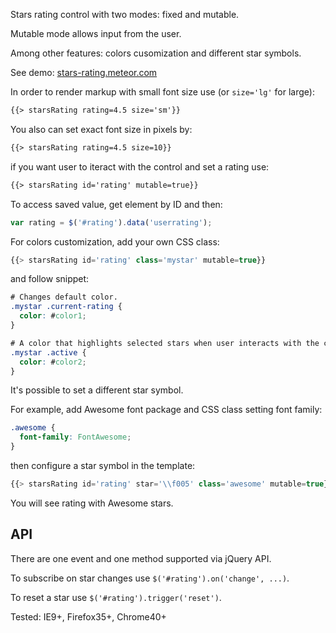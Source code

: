 Stars rating control with two modes: fixed and mutable.

Mutable mode allows input from the user.

Among other features: colors cusomization and different star symbols.

See demo: [stars-rating.meteor.com](http://stars-rating.meteor.com)

In order to render markup with small font size use (or ````size='lg'```` for large):
````html
{{> starsRating rating=4.5 size='sm'}}
````
You also can set exact font size in pixels by:
````html
{{> starsRating rating=4.5 size=10}}
````
if you want user to iteract with the control and set a rating use:
````html
{{> starsRating id='rating' mutable=true}}
````
To access saved value, get element by ID and then:
````js
var rating = $('#rating').data('userrating');
````
For colors customization, add your own CSS class:
````js
{{> starsRating id='rating' class='mystar' mutable=true}}
````
and follow snippet:
````css
# Changes default color.
.mystar .current-rating {
  color: #color1;
}

# A color that highlights selected stars when user interacts with the control.
.mystar .active {
  color: #color2;
}
````
It's possible to set a different star symbol.

For example, add Awesome font package and CSS class setting font family:
````css
.awesome {
  font-family: FontAwesome;
}
````
then configure a star symbol in the template:
````js
{{> starsRating id='rating' star='\\f005' class='awesome' mutable=true}}
````
You will see rating with Awesome stars.

## API

There are one event and one method supported via jQuery API.

To subscribe on star changes use `$('#rating').on('change', ...)`.

To reset a star use `$('#rating').trigger('reset')`.

Tested: IE9+, Firefox35+, Chrome40+

